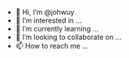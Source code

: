- 👋 Hi, I’m @johwuy
- 👀 I’m interested in ...
- 🌱 I’m currently learning ...
- 💞️ I’m looking to collaborate on ...
- 📫 How to reach me ...

<!---
johwuy/johwuy is a ✨ special ✨ repository because its `README.md` (this file) appears on your GitHub profile.
You can click the Preview link to take a look at your changes.
--->

